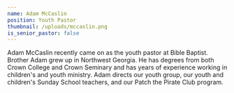 ```yaml
---
name: Adam McCaslin
position: Youth Pastor
thumbnail: /uploads/mccaslin.png
is_senior_pastor: false
---
```

Adam McCaslin recently came on as the youth pastor at Bible Baptist. Brother Adam grew up in Northwest Georgia. He has degrees from both Crown College and Crown Seminary and has years of experience working in children's and youth ministry. Adam directs our youth group, our youth and children's Sunday School teachers, and our Patch the Pirate Club program.